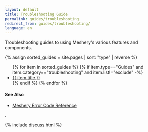 ```yaml
---
layout: default
title: Troubleshooting Guide
permalink: guides/troubleshooting
redirect_from: guides/troubleshooting/
language: en
---
```


Troubleshooting guides to using Meshery's various features and components.

{% assign sorted_guides = site.pages | sort: "type" | reverse %}

<ul>
    {% for item in sorted_guides %}
    {% if item.type=="Guides" and item.category=="troubleshooting" and item.list!="exclude"  -%}
      <li><a href="{{ site.baseurl }}{{ item.url }}">{{ item.title }}</a></li>
      {% endif %}
    {% endfor %}
</ul>

#### See Also

<div class="section">
<ul>
<li><a href="{{ site.baseurl }}/reference/error-codes">Meshery Error Code Reference</a></li>
</ul>
.
</div> 

{% include discuss.html %}
<!-- {:toc} -->